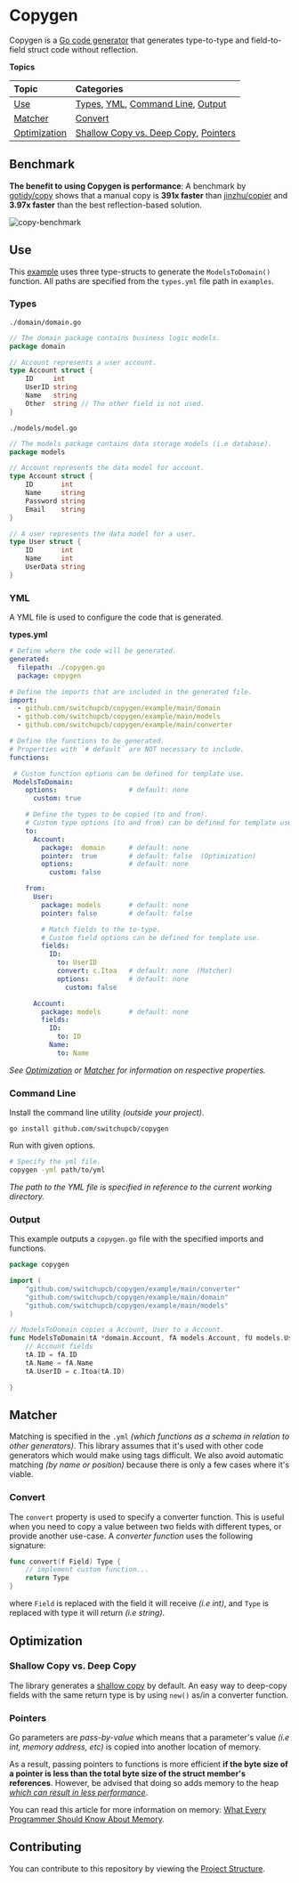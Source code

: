 # Copygen

Copygen is a [Go code generator](https://github.com/gophersgang/go-codegen) that generates type-to-type and field-to-field struct code without reflection.

**Topics**

| Topic                         | Categories                                                                      |
| :---------------------------- | :------------------------------------------------------------------------------ |
| [Use](#use)                   | [Types](#types), [YML](#yml), [Command Line](#command-line), [Output](#output)  |
| [Matcher](#matcher)           | [Convert](#convert)                                                             |
| [Optimization](#optimization) | [Shallow Copy vs. Deep Copy](#shallow-copy-vs-deep-copy), [Pointers](#pointers) |

## Benchmark

**The benefit to using Copygen is performance**: A benchmark by [gotidy/copy](https://github.com/gotidy/copy#benchmark) shows that a manual copy is **391x faster** than [jinzhu/copier](https://github.com/jinzhu/copier) and **3.97x faster** than the best reflection-based solution.

![copy-benchmark](https://image.prntscr.com/image/-AcdCKSQSiqmrJ4KAW_ODg.png)

## Use

This [example](https://github.com/switchupcb/copygen/blob/main/example) uses three type-structs to generate the `ModelsToDomain()` function. All paths are specified from the `types.yml` file path in `examples`.

### Types

`./domain/domain.go`

```go
// The domain package contains business logic models.
package domain

// Account represents a user account.
type Account struct {
	ID     int
	UserID string
	Name   string
	Other  string // The other field is not used.
}
```

`./models/model.go`

```go
// The models package contains data storage models (i.e database).
package models

// Account represents the data model for account.
type Account struct {
	ID       int
	Name     string
	Password string
	Email    string
}

// A user represents the data model for a user.
type User struct {
	ID       int
	Name     int
	UserData string
}
```

### YML

A YML file is used to configure the code that is generated.

**types.yml**

```yml
# Define where the code will be generated.
generated:
  filepath: ./copygen.go
  package: copygen

# Define the imports that are included in the generated file.
import:
  - github.com/switchupcb/copygen/example/main/domain
  - github.com/switchupcb/copygen/example/main/models
  - github.com/switchupcb/copygen/example/main/converter

# Define the functions to be generated.
# Properties with `# default` are NOT necessary to include.
functions:

 # Custom function options can be defined for template use.
 ModelsToDomain:
    options:                  # default: none
      custom: true

    # Define the types to be copied (to and from).
    # Custom type options (to and from) can be defined for template use.
    to:
      Account:
        package:  domain      # default: none
        pointer:  true        # default: false  (Optimization) 
        options:              # default: none
          custom: false

    from:
      User:
        package: models       # default: none
        pointer: false        # default: false

        # Match fields to the to-type.
        # Custom field options can be defined for template use.
        fields:
          ID:
            to: UserID
            convert: c.Itoa   # default: none  (Matcher)
            options:          # default: none
              custom: false

      Account:
        package: models       # default: none
        fields:
          ID:
            to: ID
          Name:
            to: Name
```

_See [Optimization](https://github.com/switchupcb/copygen#Optimization) or [Matcher](https://github.com/switchupcb/copygen#matcher) for information on respective properties._

### Command Line

Install the command line utility _(outside your project)_.

```
go install github.com/switchupcb/copygen
```

Run with given options.

```bash
# Specify the yml file.
copygen -yml path/to/yml
```

_The path to the YML file is specified in reference to the current working directory._

### Output

This example outputs a `copygen.go` file with the specified imports and functions.

```go
package copygen

import (
	"github.com/switchupcb/copygen/example/main/converter"
	"github.com/switchupcb/copygen/example/main/domain"
	"github.com/switchupcb/copygen/example/main/models"
)

// ModelsToDomain copies a Account, User to a Account.
func ModelsToDomain(tA *domain.Account, fA models.Account, fU models.User) {
	// Account fields
	tA.ID = fA.ID
	tA.Name = fA.Name
	tA.UserID = c.Itoa(tA.ID)

}
```

## Matcher

Matching is specified in the `.yml` _(which functions as a schema in relation to other generators)_. This library assumes that it's used with other code generators which would make using tags difficult. We also avoid automatic matching _(by name or position)_ because there is only a few cases where it's viable.

### Convert

The `convert` property is used to specify a converter function. This is useful when you need to copy a value between two fields with different types, or provide another use-case. A _converter function_ uses the following signature:

```go
func convert(f Field) Type {
    // implement custom function...
    return Type
}
```

where `Field` is replaced with the field it will receive _(i.e int)_, and `Type` is replaced with type it will return _(i.e string)_.

## Optimization 

### Shallow Copy vs. Deep Copy
The library generates a [shallow copy](https://en.m.wikipedia.org/wiki/Object_copying#Shallow_copy) by default. An easy way to deep-copy fields with the same return type is by using `new()` as/in a converter function.

### Pointers
Go parameters are _pass-by-value_ which means that a parameter's value _(i.e int, memory address, etc)_ is copied into another location of memory.

As a result, passing pointers to functions is more efficient **if the byte size of a pointer is less than the total byte size of the struct member's references**. However, be advised that doing so adds memory to the heap _[which can result in less performance](https://medium.com/@vCabbage/go-are-pointers-a-performance-optimization-a95840d3ef85)_. 

You can read this article for more information on memory: [What Every Programmer Should Know About Memory](https://lwn.net/Articles/250967/).

## Contributing

You can contribute to this repository by viewing the [Project Structure](CONTRIBUTING.md).
